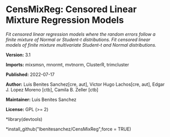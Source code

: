 # CensMixReg: Censored Linear Mixture Regression Models

*Fit censored linear regression models where the random errors follow a finite mixture of Normal or Student-t distributions. Fit censored linear models of finite mixture multivariate Student-t and Normal distributions.*

**Version:** 	3.1

**Imports:** 	mixsmsn, mnormt, mvtnorm, ClusterR, trimcluster

**Published:** 	2022-07-17

**Author:** 	Luis Benites Sanchez[cre, aut], Victor Hugo Lachos[cre, aut], Edgar J. Lopez Moreno [ctb], Camila B. Zeller [ctb]

**Maintainer:** 	Luis Benites Sanchez <lbenitesanchez at gmail.com>

**License:** 	GPL (>= 2)

  
*library(devtools)
 
*install_github("lbenitesanchez/CensMixReg",force = TRUE)
